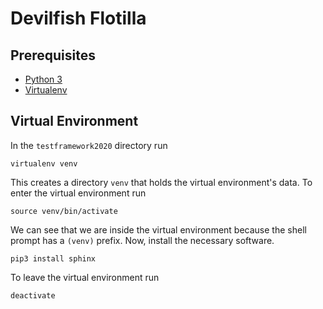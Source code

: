 # Devilfish Flotilla

## Prerequisites

- [Python 3](https://www.python.org/)
- [Virtualenv](https://virtualenv.pypa.io/)

## Virtual Environment

In the `testframework2020` directory run

    virtualenv venv

This creates a directory `venv` that holds the virtual environment's data. To enter the virtual environment run

    source venv/bin/activate

We can see that we are inside the virtual environment because the shell prompt has a `(venv)` prefix. Now, install the necessary software.

    pip3 install sphinx

To leave the virtual environment run

    deactivate

